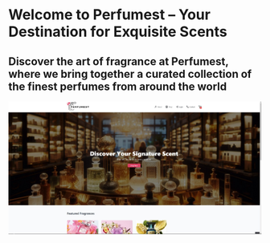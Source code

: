 # Welcome to Perfumest – Your Destination for Exquisite Scents

## Discover the art of fragrance at Perfumest, where we bring together a curated collection of the finest perfumes from around the world

<p align="center">
  <a href="#">
    <img alt="/public/screenshot.jpg" src="/public/screenshot.jpg">
  </a>
</p>
